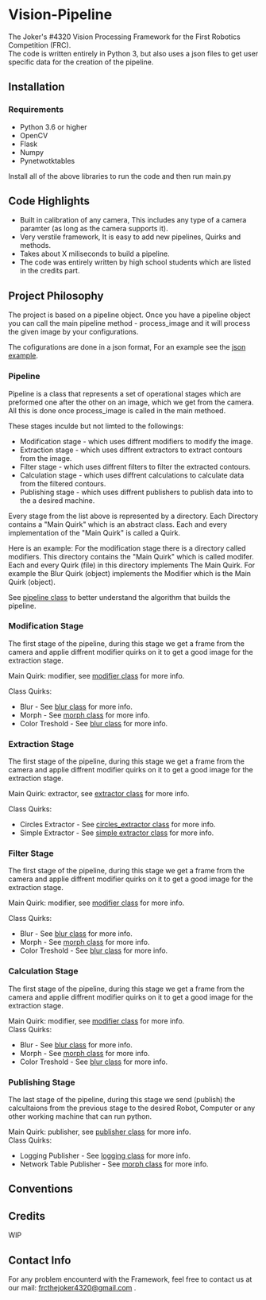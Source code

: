 # Vision-Pipeline
The Joker's #4320 Vision Processing Framework for the First Robotics Competition (FRC).   
The code is written entirely in Python 3, but also uses a json files to get user specific data for the creation of the pipeline.

## Installation

### Requirements
* Python 3.6 or higher
* OpenCV
* Flask
* Numpy
* Pynetwotktables

Install all of the above libraries to run the code and then run main.py

## Code Highlights
* Built in calibration of any camera, This includes any type of a camera paramter (as long as the camera supports it).
* Very verstile framework, It is easy to add new pipelines, Quirks and methods.
* Takes about X miliseconds to build a pipeline.
* The code was entirely written by high school students which are listed in the credits part.

## Project Philosophy
The project is based on a pipeline object.
Once you have a pipeline object you can call the main pipeline method - process_image and it will process the given image by your configurations.

The cofigurations are done in a json format, For an example see the [json example](https://github.com/TheJoker4320/vision-framework/blob/develop/examples/example.json).

### Pipeline
Pipeline is a class that represents a set of operational stages which are preformed one after the other on an image, 
which we get from the camera. All this is done once process_image is called in the main methoed. 

These stages inculde but not limted to the followings:
* Modification stage - which uses diffrent modifiers to modify the image.
* Extraction stage - which uses diffrent extractors to extract contours from the image.
* Filter stage - which uses diffrent filters to filter the extracted contours.
* Calculation stage - which uses diffrent calculations to calculate data from the filtered contours.
* Publishing stage - which uses diffrent publishers to publish data into to the a desired machine. 

Every stage from the list above is represented by a directory. 
Each Directory contains a "Main Quirk" which is an abstract class.
Each and every implementation of the "Main Quirk" is called a Quirk.

Here is an example:
For the modification stage there is a directory called modifiers. 
This directory contains the "Main Quirk" which is called modifer.
Each and every Quirk (file) in this directory implements The Main Quirk. 
For example the Blur Quirk (object) implements the Modifier which is the Main Quirk (object). 

See [pipeline class](https://github.com/TheJoker4320/vision-framework/blob/develop/pipeline/pipeline.py) to better understand the algorithm that builds the pipeline.

### Modification Stage
The first stage of the pipeline, during this stage we get a frame from the camera and applie diffrent modifier quirks on it to get a good image for the extraction stage.

Main Quirk: modifier, see [modifier class](https://github.com/TheJoker4320/vision-framework/blob/develop/modifiers/modifier.py) for more info.  

Class Quirks:
* Blur - See [blur class](https://github.com/TheJoker4320/vision-framework/blob/develop/modifiers/blur.py) for more info.
* Morph - See [morph class](https://github.com/TheJoker4320/vision-framework/blob/develop/modifiers/morph.py) for more info.
* Color Treshold - See [blur class](https://github.com/TheJoker4320/vision-framework/blob/develop/modifiers/color_threshold.py) for more info.


### Extraction Stage
The first stage of the pipeline, during this stage we get a frame from the camera and applie diffrent modifier quirks on it to get a good image for the extraction stage.

Main Quirk: extractor, see [extractor class](https://github.com/TheJoker4320/vision-framework/blob/develop/extractors/extractor.py) for more info.  

Class Quirks:
* Circles Extractor - See [circles_extractor class](https://github.com/TheJoker4320/vision-framework/blob/develop/extractors/circles_extractor.py) for more info.
* Simple Extractor - See [simple extractor class](https://github.com/TheJoker4320/vision-framework/blob/develop/extractors/simple_extractor.py) for more info.


### Filter Stage
The first stage of the pipeline, during this stage we get a frame from the camera and applie diffrent modifier quirks on it to get a good image for the extraction stage.

Main Quirk: modifier, see [modifier class](https://github.com/TheJoker4320/vision-framework/blob/develop/modifiers/modifier.py) for more info.  

Class Quirks:
* Blur - See [blur class](https://github.com/TheJoker4320/vision-framework/blob/develop/modifiers/blur.py) for more info.
* Morph - See [morph class](https://github.com/TheJoker4320/vision-framework/blob/develop/modifiers/morph.py) for more info.
* Color Treshold - See [blur class](https://github.com/TheJoker4320/vision-framework/blob/develop/modifiers/color_threshold.py) for more info.


### Calculation Stage
The first stage of the pipeline, during this stage we get a frame from the camera and applie diffrent modifier quirks on it to get a good image for the extraction stage.

Main Quirk: modifier, see [modifier class](https://github.com/TheJoker4320/vision-framework/blob/develop/modifiers/modifier.py) for more info.  
Class Quirks:
* Blur - See [blur class](https://github.com/TheJoker4320/vision-framework/blob/develop/modifiers/blur.py) for more info.
* Morph - See [morph class](https://github.com/TheJoker4320/vision-framework/blob/develop/modifiers/morph.py) for more info.
* Color Treshold - See [blur class](https://github.com/TheJoker4320/vision-framework/blob/develop/modifiers/color_threshold.py) for more info.

### Publishing Stage
The last stage of the pipeline, during this stage we send (publish) the calcultaions from the previous stage to the desired Robot, Computer or any other working machine that can run python.

Main Quirk: publisher, see [publisher class](https://github.com/TheJoker4320/vision-framework/blob/develop/publishers/publish.py) for more info.  
Class Quirks:
* Logging Publisher - See [logging class](https://github.com/TheJoker4320/vision-framework/blob/develop/publishers/logging_publisher.py) for more info.
* Network Table Publisher - See [morph class](https://github.com/TheJoker4320/vision-framework/blob/develop/publishers/network_table_publisher.py) for more info.


## Conventions

## Credits
WIP

## Contact Info
For any problem encounterd with the Framework, feel free to contact us at our mail: frcthejoker4320@gmail.com .
